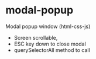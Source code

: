 # modal-popup
Modal popup window (html-css-js) 

- Screen scrollable, 
- ESC key down to close modal 
- querySelectorAll method to call
